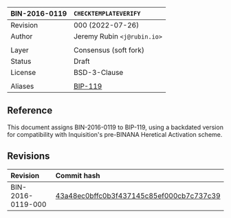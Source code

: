 | BIN-2016-0119 | `CHECKTEMPLATEVERIFY`
| :------------ | :-------
| Revision      | 000 (2022-07-26)
| Author        | Jeremy Rubin `<j@rubin.io>`
| |
| Layer         | Consensus (soft fork)
| Status        | Draft
| License       | BSD-3-Clause
| |
| Aliases       | [BIP-119](https://github.com/bitcoin/bips/blob/43a48ec0bffc0b3f437145c85ef000cb7c737c39/bip-0119.mediawiki)

## Reference

This document assigns BIN-2016-0119 to BIP-119, using a backdated version for
compatibility with Inquisition's pre-BINANA Heretical Activation scheme.

## Revisions

| Revision | Commit hash
| :------- | :----
| BIN-2016-0119-000 | [43a48ec0bffc0b3f437145c85ef000cb7c737c39](https://github.com/bitcoin/bips/blob/43a48ec0bffc0b3f437145c85ef000cb7c737c39/bip-0119.mediawiki)

